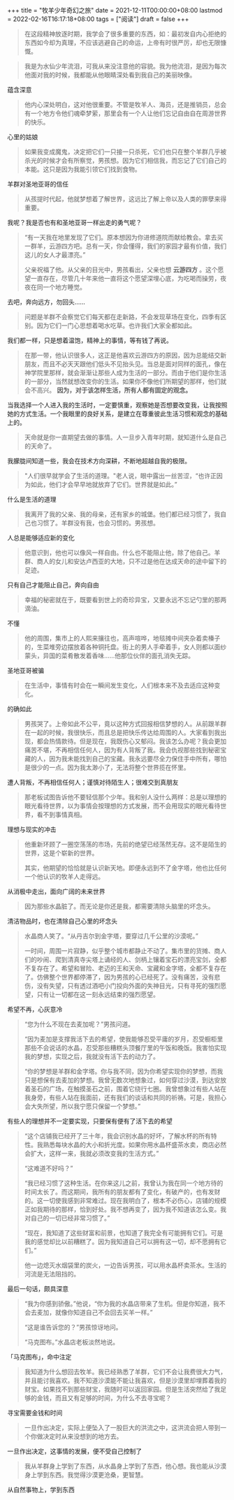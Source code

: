 +++
title = "牧羊少年奇幻之旅"
date = 2021-12-11T00:00:00+08:00
lastmod = 2022-02-16T16:17:18+08:00
tags = ["阅读"]
draft = false
+++

> 在这段精神放逐时期，我学会了很多重要的东西，如：最初发自内心拒绝的东西如今却为真理，不应该逃避自己的命运，上帝有时很严厉，却也无限慷慨。

<!--quoteend-->

> 我是为水仙少年流泪，可我从来没注意他的容貌。我为他流泪，是因为每次他面对我的时候，我都能从他眼睛深处看到我自己的美丽映像。

蕴含深意

> 他内心深处明白，这对他很重要。不管是牧羊人、海员，还是推销员，总会有一个地方令他们魂牵梦萦，那里会有一个人让他们忘记自由自在周游世界的快乐。

心里的姑娘

> 如果我变成魔鬼，决定把它们一只接一只杀死，它们也只在整个羊群几乎被杀光的时候才会有所察觉，男孩想。因为它们相信我，而忘记了它们自己的本能。这只是因为我能引领它们找到食物。

羊群对圣地亚哥的信任

> 从孩提时代起，他就梦想着了解世界，这远比了解上帝以及人类的罪孽来得重要。

我呢？我是否也有和圣地亚哥一样出走的勇气呢？

> “有一天我在地里发现了它们。原本想因为你进修道院而献给教会。拿去买一群羊，云游四方吧。总有一天，你会懂得，我们的家园才最有价值，我们这儿的女人才最漂亮。”
>
> 父亲祝福了他。从父亲的目光中，男孩看出，父亲也想 **云游四方** 。这个愿望一直存在，尽管几十年来他一直将这个愿望深埋心底，为吃喝而操劳，夜夜在同一个地方睡觉。

去吧，奔向远方，勿回头……

> 问题是羊群不会察觉它们每天都在走新路，不会发现草场在变化，四季有区别。因为它们一门心思想着喝水吃草。也许我们大家全都如此。

我们都一样，只是想着温饱，精神上的事情，等有钱了再说。

> 在那一带，他认识很多人，这正是他喜欢云游四方的原因，因为总能结交新朋友，而且不必天天跟他们低头不见抬头见。当总是面对同样的面孔，像在神学院里那样，就会渐渐让那些人成为生活的一部分。而由于他们是你生活的一部分，当然就想改变你的生活。如果你不像他们所期望的那样，他们就会不高兴。 **因为，对于该怎样生活，所有人都有固定的观念。**

当我选择一个人进入我的生活时，一定要慎重，观察她是否想要改变我，让我按照她的方式生活。一个我眼里的良好关系，是建立在尊重彼此生活习惯和观念的基础上的。

> 天命就是你一直期望去做的事情。人一旦步入青年时期，就知道什么是自己的天命了。

我朦胧间知道一些，我会在技术方向深耕，不断地超越自我的极限。

> "人们很早就学会了生活的道理。"老人说，眼中露出一丝苦涩，“也许正因为如此，他们才会早早地就放弃了它们。世界就是如此。”

什么是生活的道理

> 我离开了我的父亲、我的母亲，还有家乡的城堡。他们都已经习惯了，我自己也习惯了。羊群没有我，也会习惯的。男孩想。

人总是能够适应新的变化

> 他意识到，他也可以像风一样自由。什么也不能阻止他，除了他自己。羊群、商人的女儿和安达卢西亚的大地，只不过是他在达成天命的途中留下的足迹。

只有自己才能阻止自己，奔向自由

> 幸福的秘密就在于，既要看到世上的奇珍异宝，又要永远不忘记勺里的那两滴油。

不懂

> 他的周围，集市上的人熙来攘往也，高声喧哗，地毯摊中间夹杂着卖榛子的，生菜堆旁边摆放着各种铜托盘。街上的男人手牵着手，女人则都以面纱蒙头，异国的菜肴散发着香味……他那位伙伴的面孔消失无踪。

圣地亚哥被骗

> 在生活中，事情有时会在一瞬间发生变化，人们根本来不及去适应这种变化。

的确如此

> 男孩哭了。上帝如此不公平，竟以这种方式回报相信梦想的人。从前跟羊群在一起的时候，我很快乐，而且总是把快乐传达给周围的人。大家看到我出现，都会热情款待。但是现在，我既伤心又郁闷。我该怎么办呢？我会更加痛苦不堪，不再相信任何人，因为有人背叛了我。我会仇视那些找到秘密宝藏的人，因为我未能找到自己的宝藏。我永远要尽全力保住手中所有，哪怕是很少的一点。因为我太渺小了，无法将整个世界揽在怀里。

遭人背叛，不再相信任何人；谨慎对待陌生人；很难交到真朋友

> 那老板试图告诉他不要轻信那个少年。我和别人没什么两样：总是以理想的眼光看待世界，以为事情会按理想的方式发展，而不会用现实的眼光看待世界，看不到事情真相。

理想与现实的冲击

> 他重新环顾了一圈空荡荡的市场，先前的绝望已经荡然无存。这不是陌生的世界，这是个崭新的世界。
>
> 其实，他期望的恰恰就是认识新天地。即便永远到不了金字塔，他也比任何一个他认识的牧羊人走得远。

从消极中走出，面向广阔的未来世界

> 因为那些水晶脏了。而无论是你还是我，都需要清除头脑里的坏念头。

清洁物品时，也在清除自己心里的坏念头

> 水晶商人笑了。“从丹吉尔到金字塔，要穿过几千公里的沙漠呢。”
>
> 一时间，周围一片寂静，似乎整个城市都静止不动了。集市里的货摊、商人们的吵闹、爬到清真寺尖塔上诵经的人、剑柄上镶着宝石的漂亮宝剑，全都不复存在了。希望和冒险、老迈的王和天命、宝藏和金字塔，全都不复存在了。仿佛整个世界都停滞了，因为男孩的心已经死了。没有痛苦，没有悲伤，没有失望，只有透过酒吧小门投向外面的失神目光，只有寻死的强烈愿望，只有让一切都在这一刻永远结束的强烈愿望。

希望不再，心灰意冷

> “您为什么不现在去麦加呢？”男孩问道。
>
> “因为麦加是支撑我活下去的希望，使我能够忍受平庸的岁月，忍受橱柜里那些不会说话的水晶，忍受那些糟糕头顶餐厅里的午饭和晚饭。我害怕实现我的梦想，实现之后，我就没有活下去的动力了。
>
> “你的梦想是羊群和金字塔。你与我不同，因为你希望实现你的梦想，而我只是想保有去麦加的梦想。我曾无数次地想象过，如何穿过沙漠，到达安放着圣石的广场，在触摸圣石之前，围着它绕行七圈。我曾想象过有些人站在我身旁，有些人站在我面前，还有我们的谈话和共同的祈祷。可是，我担心会大失所望，所以我宁愿只保留一个梦想。”

有些人的理想并不一定要实现，只要保有便有了活下去的希望

> “这个店铺我已经开了三十年，我会识别水晶的好坏，了解水杯的所有特性。我熟悉每块水晶的大小和折光度。如果你用水晶杯盛茶水卖，商店必然会扩大，这样一来，我就必须改变我的生活方式。”
>
> “这难道不好吗？”
>
> “我已经习惯了这种生活。在你来这儿之前，我曾认为我在同一个地方待的时间太长了。而这期间，我所有的朋友都有了变化，有破产的，也有发财的。这一切使我感到非常难过。现在我明白了，根本不必伤心，店铺的规模正如我期待的那样，恰到好处。我不想再变了，因为我不知道该怎么变。我对自己的一切已经非常习惯了。”
>
> “现在，我知道了这些财富和前景，也知道了我完全有可能拥有它们。可是我的感觉却比以前糟糕了。因为我知道自己可以拥有这一切，却不愿拥有它们。”
>
> 他一边熄灭水烟袋里的炭火，一边告诉男孩，可以用水晶杯卖茶水。生活的河流是无法阻挡的。

最后一句话，颇具深意

> “我为你感到骄傲。”他说，“你为我的水晶店带来了生机。但是你知道，我不会去麦加，就像你知道自己不会回去买羊一样。”
>
> “这是谁告诉您的？”男孩惊讶地问。
>
> “马克图布。”水晶店老板淡然地说。

「马克图布」，命中注定

> 我知道为什么想回去牧羊。我已经熟悉了羊群，它们不会让我费很大力气，并且能讨我喜欢。我不知道沙漠能不能让我喜欢，但是沙漠里却埋葬着我的财宝。如果找不到那些财宝，我随时可以返回家园。但是生活突然给了我足够的金钱，而且又有足够的时间，为什么不去寻宝呢？

寻宝需要金钱和时间

> 一旦作出决定，实际上便坠入了一股巨大的洪流之中，这洪流会把人带到一个你做决定时从来没想到的地方去。

一旦作出决定，这事情的发展，便不受自己控制了

> 我从羊群身上学到了东西，从水晶身上学到了东西，他心想。我也能从沙漠身上学到东西。我觉得沙漠更沧桑，更智慧。

从自然事物上，学到东西